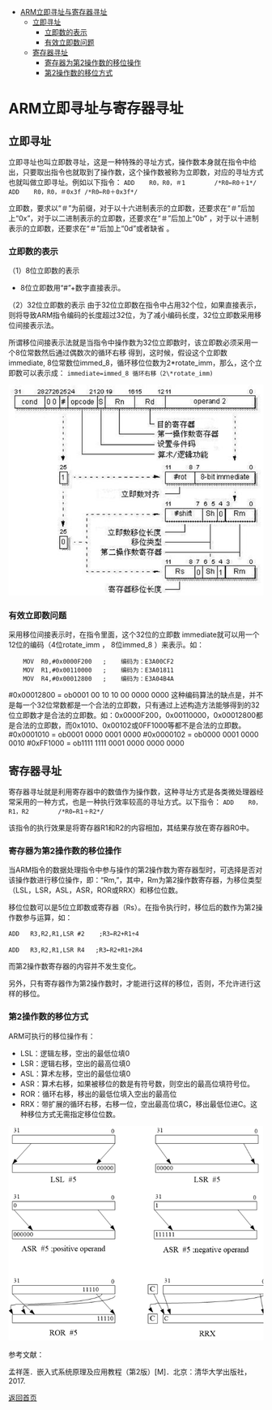 - [ARM立即寻址与寄存器寻址](#arm立即寻址与寄存器寻址)
  - [立即寻址](#立即寻址)
    - [立即数的表示](#立即数的表示)
    - [有效立即数问题](#有效立即数问题)
  - [寄存器寻址](#寄存器寻址)
    - [寄存器为第2操作数的移位操作](#寄存器为第2操作数的移位操作)
    - [第2操作数的移位方式](#第2操作数的移位方式)


# ARM立即寻址与寄存器寻址

## 立即寻址

立即寻址也叫立即数寻址，这是一种特殊的寻址方式，操作数本身就在指令中给出，只要取出指令也就取到了操作数，这个操作数被称为立即数，对应的寻址方式也就叫做立即寻址。例如以下指令：
`ADD	R0，R0，＃1		/*R0←R0＋1*/`
`ADD	R0，R0，＃0x3f	/*R0←R0＋0x3f*/`

立即数，要求以“＃”为前缀，对于以十六进制表示的立即数，还要求在“＃”后加上“0x”，对于以二进制表示的立即数，还要求在“＃”后加上“0b” ，对于以十进制表示的立即数，还要求在“＃”后加上“0d”或者缺省 。

### 立即数的表示

（1）8位立即数的表示

+ 8位立即数用“#”+数字直接表示。

（2）32位立即数的表示
由于32位立即数在指令中占用32个位，如果直接表示，则将导致ARM指令编码的长度超过32位，为了减小编码长度，32位立即数采用移位间接表示法。

所谓移位间接表示法就是当指令中操作数为32位立即数时，该立即数必须采用一个8位常数然后通过偶数次的循环右移 得到，这时候，假设这个立即数immediate, 8位常数位immed_8，循环移位位数为2\*rotate_imm，那么，这个立即数可以表示成：
           `immediate=immed_8 循环右移（2\*rotate_imm)`

![](https://raw.githubusercontent.com/timerring/picgo/master/picbed/image-20221216234744529.png)

### 有效立即数问题

 采用移位间接表示时，在指令里面，这个32位的立即数           immediate就可以用一个12位的编码（4位rotate_imm ， 8位immed_8 ）来表示。如：

```assembly
    MOV  R0,#0x0000F200   ;    编码为：E3A00CF2
    MOV  R1,#0x00110000   ;    编码为：E3A01811
    MOV  R4,#0x00012800   ;    编码为：E3A04B4A
```

#0x00012800 = ob0001 00 10 10 00 0000 0000
这种编码算法的缺点是，并不是每一个32位常数都是一个合法的立即数，只有通过上述构造方法能够得到的32位立即数才是合法的立即数。如：0x0000F200，0x00110000，0x00012800都是合法的立即数，而0x1010、0x00102或0FF1000等都不是合法的立即数。
#0x0001010 = ob0001 0000 0001 0000
#0x0000102 = ob0000 0001 0000 0010
#0xFF1000 = ob1111 1111 0001 0000 0000 0000

## 寄存器寻址

寄存器寻址就是利用寄存器中的数值作为操作数，这种寻址方式是各类微处理器经常采用的一种方式，也是一种执行效率较高的寻址方式。以下指令：
`ADD	R0，R1，R2		/*R0←R1＋R2*/`

该指令的执行效果是将寄存器R1和R2的内容相加，其结果存放在寄存器R0中。

### 寄存器为第2操作数的移位操作

当ARM指令的数据处理指令中参与操作的第2操作数为寄存器型时，可选择是否对该操作数进行移位操作，即：“Rm,<shift>”，其中，Rm为第2操作数寄存器，<shift>为移位类型（LSL，LSR，ASL，ASR，ROR或RRX）和移位位数。

移位位数可以是5位立即数或寄存器（Rs）。在指令执行时，移位后的数作为第2操作数参与运算，如：

```assembly
ADD   R3,R2,R1,LSR #2    ;R3←R2+R1÷4

ADD   R3,R2,R1,LSR R4   ;R3←R2+R1÷2R4
```

而第2操作数寄存器的内容并不发生变化。

另外，只有寄存器作为第2操作数时，才能进行这样的移位，否则，不允许进行这样的移位。

### 第2操作数的移位方式

ARM可执行的移位操作有：

+ LSL：逻辑左移，空出的最低位填0
+ LSR：逻辑右移，空出的最高位填0
+ ASL：算术左移，空出的最低位填0
+ ASR：算术右移，如果被移位的数是有符号数，则空出的最高位填符号位。
+ ROR：循环右移，移出的最低位填入空出的最高位
+ RRX：带扩展的循环右移，右移一位，空出最高位填C，移出最低位进C。这种移位方式无需指定移位位数。

![](https://raw.githubusercontent.com/timerring/picgo/master/picbed/image-20221216234922394.png)



参考文献：

孟祥莲．嵌入式系统原理及应用教程（第2版）[M]．北京：清华大学出版社，2017.



[返回首页](https://github.com/timerring/hardware-tutorial)